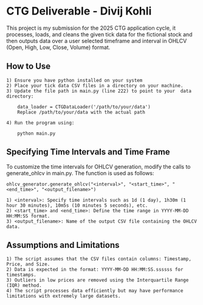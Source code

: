 
# CTG Deliverable - Divij Kohli

This project is my submission for the 2025 CTG application cycle, it processes, loads, and cleans the given tick data for the fictional stock and then outputs data over a user selected timeframe and interval in OHLCV (Open, High, Low, Close, Volume) format. 



## How to Use

    1) Ensure you have python installed on your system
    2) Place your tick data CSV files in a directory on your machine.
    3) Update the file path in main.py (line 222) to point to your  data directory:
        
        data_loader = CTGDataLoader('/path/to/your/data')
        Replace /path/to/your/data with the actual path

    4) Run the program using:
        
        python main.py
    

## Specifying Time Intervals and Time Frame
To customize the time intervals for OHLCV generation, modify the calls to generate_ohlcv in main.py. The function is used as follows:

    ohlcv_generator.generate_ohlcv("<interval>", "<start_time>", "<end_time>", "<output_filename>")

    1) <interval>: Specify time intervals such as 1d (1 day), 1h30m (1   hour 30 minutes), 10m5s (10 minutes 5 seconds), etc.
    2) <start_time> and <end_time>: Define the time range in YYYY-MM-DD HH:MM:SS format.
    3) <output_filename>: Name of the output CSV file containing the OHLCV data.





## Assumptions and Limitations

    1) The script assumes that the CSV files contain columns: Timestamp, Price, and Size.
    2) Data is expected in the format: YYYY-MM-DD HH:MM:SS.ssssss for timestamps.
    3) Outliers in low prices are removed using the Interquartile Range (IQR) method.
    4) The script processes data efficiently but may have performance limitations with extremely large datasets.
